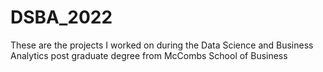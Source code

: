 # DSBA_2022
These are the projects I worked on during the Data Science and Business Analytics post graduate degree from McCombs School of Business
